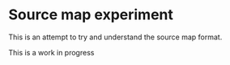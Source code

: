 # Source map experiment

This is an attempt to try and understand the source map format.

This is a work in progress
